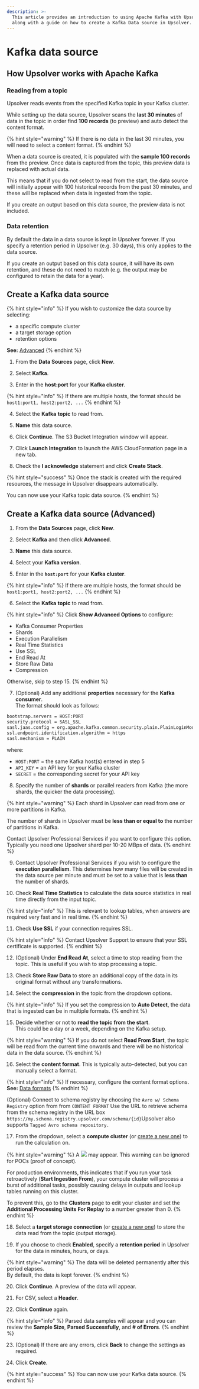 ```yaml
---
description: >-
  This article provides an introduction to using Apache Kafka with Upsolver
  along with a guide on how to create a Kafka Data source in Upsolver.
---
```


# Kafka data source

## How Upsolver works with Apache Kafka

### Reading from a topic

Upsolver reads events from the specified Kafka topic in your Kafka cluster.

While setting up the data source, Upsolver scans the **last 30 minutes** of data in the topic in order find **100 records** \(to preview\) and auto detect the content format. 

{% hint style="warning" %}
If there is no data in the last 30 minutes, you will need to select a content format.
{% endhint %}

When a data source is created, it is populated with the **sample 100 records** from the preview. Once data is captured from the topic, this preview data is replaced with actual data. 

This means that if you do not select to read from the start, the data source will initially appear with 100 historical records from the past 30 minutes, and these will be replaced when data is ingested from the topic.

 If you create an output based on this data source, the preview data is not included.

### Data retention

By default the data in a data source is kept in Upsolver forever. If you specify a retention period in Upsolver \(e.g. 30 days\), this only applies to the data source. 

If you create an output based on this data source, it will have its own retention, and these do not need to match \(e.g. the output may be configured to retain the data for a year\).

## Create a Kafka data source

{% hint style="info" %}
If you wish to customize the data source by selecting:

* a specific compute cluster
* a target storage option
* retention options

**See:** [Advanced](kafka-data-output.md#creating-a-kafka-data-source-advanced-options)
{% endhint %}

1. From the **Data Sources** page, click **New**.

2. Select **Kafka**.

3. Enter in the **host:port** for your **Kafka cluster**.

{% hint style="info" %}
If there are multiple hosts, the format should be `host1:port1, host2:port2, ...`
{% endhint %}

4. Select the **Kafka** **topic** to read from.

5. **Name** this data source.

6. Click **Continue**. The S3 Bucket Integration window will appear.

7. Click **Launch Integration** to launch the AWS CloudFormation page in a new tab.

8. Check the **I acknowledge** statement and click **Create Stack**.

{% hint style="success" %}
Once the stack is created with the required resources, the message in Upsolver disappears automatically.

You can now use your Kafka topic data source.
{% endhint %}

## Create a Kafka data source \(Advanced\)

1. From the **Data Sources** page, click **New**.

2. Select **Kafka** and then click **Advanced**.

3. **Name** this data source.

4. Select your **Kafka version**.

5. Enter in the **`host:port`** for your **Kafka cluster**.

{% hint style="info" %}
If there are multiple hosts, the format should be `host1:port1, host2:port2, ...`
{% endhint %}

6. Select the **Kafka** **topic** to read from.

{% hint style="info" %}
Click **Show Advanced Options** to configure:

* Kafka Consumer Properties
* Shards
* Execution Parallelism
* Real Time Statistics
* Use SSL
* End Read At
* Store Raw Data
* Compression

Otherwise, skip to step 15.
{% endhint %}

7. \(Optional\) Add any additional **properties** necessary for the **Kafka consumer**.  
The format should look as follows:

```bash
bootstrap.servers = HOST:PORT
security.protocol = SASL_SSL
sasl.jaas.config = org.apache.kafka.common.security.plain.PlainLoginModule   required username = "API_KEY"   password = "SECRET";
ssl.endpoint.identification.algorithm = https
sasl.mechanism = PLAIN
```

where:

* `HOST:PORT` = the same Kafka host\(s\) entered in step 5
* `API_KEY` = an API key for your Kafka cluster
* `SECRET` = the corresponding secret for your API key

8. Specify the number of **shards** or parallel readers from Kafka \(the more shards, the quicker the data processing\). 

{% hint style="warning" %}
Each shard in Upsolver can read from one or more partitions in Kafka. 

The number of shards in Upsolver must be **less than or equal to** the number of partitions in Kafka.

Contact Upsolver Professional Services if you want to configure this option. Typically you need one Upsolver shard per 10-20 MBps of data.
{% endhint %}

9. Contact Upsolver Professional Services if you wish to configure the **execution parallelism**. This determines how many files will be created in the data source per minute and must be set to a value that is **less than** the number of shards.

10. Check **Real Time Statistics** to calculate the data source statistics in real time directly from the input topic.

{% hint style="info" %}
This is relevant to lookup tables, when answers are required very fast and in real time.
{% endhint %}

11. Check **Use SSL** if your connection requires SSL. 

{% hint style="info" %}
Contact Upsolver Support to ensure that your SSL certificate is supported.
{% endhint %}

12. \(Optional\) Under **End Read At**, select a time to stop reading from the topic. This is useful if you wish to stop processing a topic.

13. Check **Store Raw Data** to store an additional copy of the data in its original format without any transformations.

14. Select the **compression** in the topic from the dropdown options. 

{% hint style="info" %}
If you set the compression to **Auto Detect**, the data that is ingested can be in multiple formats.
{% endhint %}

15. Decide whether or not to **read the topic** **from the start**.  
This could be a day or a week, depending on the Kafka setup. 

{% hint style="warning" %}
If you do not select **Read From Start**, the topic will be read from the current time onwards and there will be no historical data in the data source.
{% endhint %}

16. Select the **content format**. This is typically auto-detected, but you can manually select a format. 

{% hint style="info" %}
If necessary, configure the content format options.   
**See:** [Data formats](../getting-started/glossary/data-formats.md)
{% endhint %}

\(Optional\) Connect to schema registry by choosing the `Avro w/ Schema Registry` option from from  `CONTENT FORMAT` Use the URL to retrieve schema from the schema registry in the URL box  `https://my.schema.registry.upsolver.com/schema/{id}`Upsolver also supports `Tagged Avro schema repository.`

17. From the dropdown, select a **compute cluster** \(or [create a new one](../administration/managing-clusters/cluster-types/adding-a-compute-cluster.md)\) to run the calculation on. 

{% hint style="warning" %}
A ![](../.gitbook/assets/screen-shot-2020-08-13-at-5.48.22-pm.png) may appear. This warning can be ignored for POCs \(proof of concept\). 

For production environments, this indicates that if you run your task retroactively \(**Start Ingestion From**\), your compute cluster will process a burst of additional tasks, possibly causing delays in outputs and lookup tables running on this cluster. 

To prevent this, go to the **Clusters** page to edit your cluster and set the **Additional Processing Units For Replay** to a number greater than 0.
{% endhint %}

18. Select a **target storage connection** \(or [create a new one](../administration/connections/)\) to store the data read from the topic \(output storage\).

19. If you choose to check **Enabled**, specify a **retention period** in Upsolver for the data in minutes, hours, or days. 

{% hint style="warning" %}
The data will be deleted permanently after this period elapses.   
By default, the data is kept forever.
{% endhint %}

20. Click **Continue**. A preview of the data will appear.

21. For CSV, select a **Header**.

22. Click **Continue** again. 

{% hint style="info" %}
Parsed data samples will appear and you can review the **Sample Size**, **Parsed Successfully**, and **\# of Errors**.
{% endhint %}

23. \(Optional\) If there are any errors, click **Back** to change the settings as required.

24. Click **Create**.

{% hint style="success" %}
You can now use your Kafka data source.
{% endhint %}

